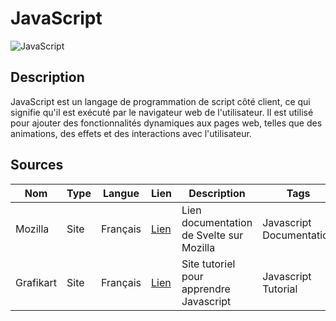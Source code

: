 # JavaScript

![JavaScript](https://upload.wikimedia.org/wikipedia/commons/thumb/9/99/Unofficial_JavaScript_logo_2.svg/1200px-Unofficial_JavaScript_logo_2.svg.png)

## Description

JavaScript est un langage de programmation de script côté client, ce qui signifie qu'il est exécuté par le navigateur web de l'utilisateur. Il est utilisé pour ajouter des fonctionnalités dynamiques aux pages web, telles que des animations, des effets et des interactions avec l'utilisateur.

## Sources 

Nom | Type | Langue | Lien | Description | Tags | Note
--- | --- | --- | --- | --- | --- | ---
Mozilla | Site | Français | [Lien](https://developer.mozilla.org/fr/docs/Web/JavaScript) | Lien documentation de Svelte sur Mozilla | Javascript Documentation | 5/5
Grafikart | Site | Français | [Lien](https://grafikart.fr/tutoriels/javascript) | Site tutoriel pour apprendre Javascript | Javascript Tutorial | 4/5